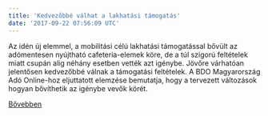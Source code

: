 ```yaml
---
title: 'Kedvezőbbé válhat a lakhatási támogatás'
date: '2017-09-22 07:56:09 UTC'
---
```


Az idén új elemmel, a mobilitási célú lakhatási támogatással bővült az adómentesen nyújtható cafeteria-elemek köre, de a túl szigorú feltételek miatt csupán alig néhány esetben vették azt igénybe. Jövőre várhatóan jelentősen kedvezőbbé válnak a támogatási feltételek. A BDO Magyarország Adó Online-hoz eljuttatott elemzése bemutatja, hogy a tervezett változások hogyan bővíthetik az igénybe vevők körét.


[Bővebben](http://ift.tt/2xl0UzY)
